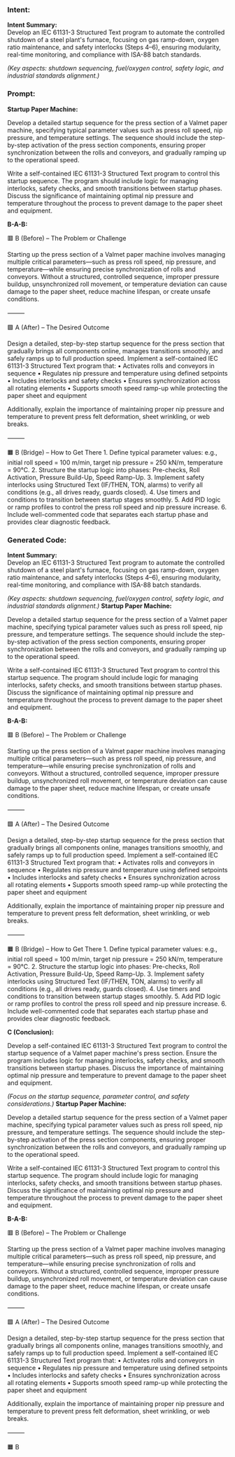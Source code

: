 ### Intent:
**Intent Summary:**  
Develop an IEC 61131-3 Structured Text program to automate the controlled shutdown of a steel plant's furnace, focusing on gas ramp-down, oxygen ratio maintenance, and safety interlocks (Steps 4–6), ensuring modularity, real-time monitoring, and compliance with ISA-88 batch standards.  

*(Key aspects: shutdown sequencing, fuel/oxygen control, safety logic, and industrial standards alignment.)*

### Prompt:
**Startup Paper Machine:**

Develop a detailed startup sequence for the press section of a Valmet paper machine, specifying typical parameter values such as press roll speed, nip pressure, and temperature settings. The sequence should include the step-by-step activation of the press section components, ensuring proper synchronization between the rolls and conveyors, and gradually ramping up to the operational speed.

Write a self-contained IEC 61131-3 Structured Text program to control this startup sequence. The program should include logic for managing interlocks, safety checks, and smooth transitions between startup phases. Discuss the significance of maintaining optimal nip pressure and temperature throughout the process to prevent damage to the paper sheet and equipment.

**B-A-B:**

🟥 B (Before) – The Problem or Challenge

Starting up the press section of a Valmet paper machine involves managing multiple critical parameters—such as press roll speed, nip pressure, and temperature—while ensuring precise synchronization of rolls and conveyors. Without a structured, controlled sequence, improper pressure buildup, unsynchronized roll movement, or temperature deviation can cause damage to the paper sheet, reduce machine lifespan, or create unsafe conditions.

⸻

🟩 A (After) – The Desired Outcome

Design a detailed, step-by-step startup sequence for the press section that gradually brings all components online, manages transitions smoothly, and safely ramps up to full production speed. Implement a self-contained IEC 61131-3 Structured Text program that:
	•	Activates rolls and conveyors in sequence
	•	Regulates nip pressure and temperature using defined setpoints
	•	Includes interlocks and safety checks
	•	Ensures synchronization across all rotating elements
	•	Supports smooth speed ramp-up while protecting the paper sheet and equipment

Additionally, explain the importance of maintaining proper nip pressure and temperature to prevent press felt deformation, sheet wrinkling, or web breaks.

⸻

🟧 B (Bridge) – How to Get There
	1.	Define typical parameter values: e.g., initial roll speed = 100 m/min, target nip pressure = 250 kN/m, temperature = 90°C.
	2.	Structure the startup logic into phases: Pre-checks, Roll Activation, Pressure Build-Up, Speed Ramp-Up.
	3.	Implement safety interlocks using Structured Text (IF/THEN, TON, alarms) to verify all conditions (e.g., all drives ready, guards closed).
	4.	Use timers and conditions to transition between startup stages smoothly.
	5.	Add PID logic or ramp profiles to control the press roll speed and nip pressure increase.
	6.	Include well-commented code that separates each startup phase and provides clear diagnostic feedback.

### Generated Code:
**Intent Summary:**  
Develop an IEC 61131-3 Structured Text program to automate the controlled shutdown of a steel plant's furnace, focusing on gas ramp-down, oxygen ratio maintenance, and safety interlocks (Steps 4–6), ensuring modularity, real-time monitoring, and compliance with ISA-88 batch standards.  

*(Key aspects: shutdown sequencing, fuel/oxygen control, safety logic, and industrial standards alignment.)*
**Startup Paper Machine:**

Develop a detailed startup sequence for the press section of a Valmet paper machine, specifying typical parameter values such as press roll speed, nip pressure, and temperature settings. The sequence should include the step-by-step activation of the press section components, ensuring proper synchronization between the rolls and conveyors, and gradually ramping up to the operational speed.

Write a self-contained IEC 61131-3 Structured Text program to control this startup sequence. The program should include logic for managing interlocks, safety checks, and smooth transitions between startup phases. Discuss the significance of maintaining optimal nip pressure and temperature throughout the process to prevent damage to the paper sheet and equipment.

**B-A-B:**

🟥 B (Before) – The Problem or Challenge

Starting up the press section of a Valmet paper machine involves managing multiple critical parameters—such as press roll speed, nip pressure, and temperature—while ensuring precise synchronization of rolls and conveyors. Without a structured, controlled sequence, improper pressure buildup, unsynchronized roll movement, or temperature deviation can cause damage to the paper sheet, reduce machine lifespan, or create unsafe conditions.

⸻

🟩 A (After) – The Desired Outcome

Design a detailed, step-by-step startup sequence for the press section that gradually brings all components online, manages transitions smoothly, and safely ramps up to full production speed. Implement a self-contained IEC 61131-3 Structured Text program that:
	•	Activates rolls and conveyors in sequence
	•	Regulates nip pressure and temperature using defined setpoints
	•	Includes interlocks and safety checks
	•	Ensures synchronization across all rotating elements
	•	Supports smooth speed ramp-up while protecting the paper sheet and equipment

Additionally, explain the importance of maintaining proper nip pressure and temperature to prevent press felt deformation, sheet wrinkling, or web breaks.

⸻

🟧 B (Bridge) – How to Get There
	1.	Define typical parameter values: e.g., initial roll speed = 100 m/min, target nip pressure = 250 kN/m, temperature = 90°C.
	2.	Structure the startup logic into phases: Pre-checks, Roll Activation, Pressure Build-Up, Speed Ramp-Up.
	3.	Implement safety interlocks using Structured Text (IF/THEN, TON, alarms) to verify all conditions (e.g., all drives ready, guards closed).
	4.	Use timers and conditions to transition between startup stages smoothly.
	5.	Add PID logic or ramp profiles to control the press roll speed and nip pressure increase.
	6.	Include well-commented code that separates each startup phase and provides clear diagnostic feedback.  

**C (Conclusion):**

Develop a self-contained IEC 61131-3 Structured Text program to control the startup sequence of a Valmet paper machine's press section. Ensure the program includes logic for managing interlocks, safety checks, and smooth transitions between startup phases. Discuss the importance of maintaining optimal nip pressure and temperature to prevent damage to the paper sheet and equipment.  

*(Focus on the startup sequence, parameter control, and safety considerations.)*
**Startup Paper Machine:**

Develop a detailed startup sequence for the press section of a Valmet paper machine, specifying typical parameter values such as press roll speed, nip pressure, and temperature settings. The sequence should include the step-by-step activation of the press section components, ensuring proper synchronization between the rolls and conveyors, and gradually ramping up to the operational speed.

Write a self-contained IEC 61131-3 Structured Text program to control this startup sequence. The program should include logic for managing interlocks, safety checks, and smooth transitions between startup phases. Discuss the significance of maintaining optimal nip pressure and temperature throughout the process to prevent damage to the paper sheet and equipment.

**B-A-B:**

🟥 B (Before) – The Problem or Challenge

Starting up the press section of a Valmet paper machine involves managing multiple critical parameters—such as press roll speed, nip pressure, and temperature—while ensuring precise synchronization of rolls and conveyors. Without a structured, controlled sequence, improper pressure buildup, unsynchronized roll movement, or temperature deviation can cause damage to the paper sheet, reduce machine lifespan, or create unsafe conditions.

⸻

🟩 A (After) – The Desired Outcome

Design a detailed, step-by-step startup sequence for the press section that gradually brings all components online, manages transitions smoothly, and safely ramps up to full production speed. Implement a self-contained IEC 61131-3 Structured Text program that:
	•	Activates rolls and conveyors in sequence
	•	Regulates nip pressure and temperature using defined setpoints
	•	Includes interlocks and safety checks
	•	Ensures synchronization across all rotating elements
	•	Supports smooth speed ramp-up while protecting the paper sheet and equipment

Additionally, explain the importance of maintaining proper nip pressure and temperature to prevent press felt deformation, sheet wrinkling, or web breaks.

⸻

🟧 B

